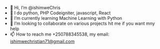 - 👋 Hi, I’m @ishimweChris
- 👀 I do python, PHP Codeigniter, javascript, React
- 🌱 I’m currently learning Machine Learning with Python
- 💞️ I’m looking to collaborate on various projects hit me if you want mny help
- 📫 How to reach me +250788345538, my email: ishimwechristian71@gmail.com

<!---
ishimweChris/ishimweChris is a ✨ special ✨ repository because its `README.md` (this file) appears on your GitHub profile.
You can click the Preview link to take a look at your changes.
--->
